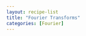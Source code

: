 ```yaml
---
layout: recipe-list
title: "Fourier Transforms"
categories: [Fourier]
---
```


<!-- ## Who was Fourier?
A magician. -->
